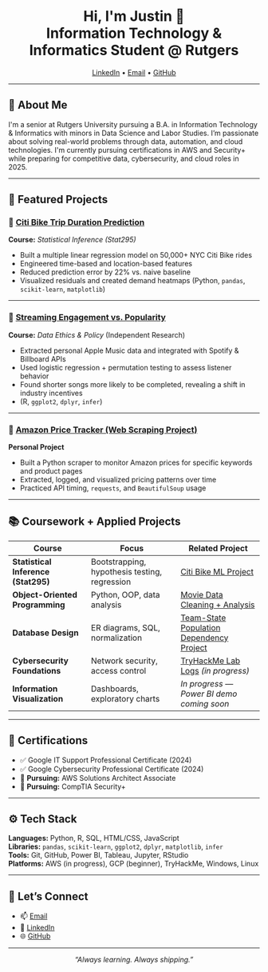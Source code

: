 <h1 align="center">Hi, I'm Justin 👋<br/>Information Technology & Informatics Student @ Rutgers</h1>

<p align="center">
  <a href="https://www.linkedin.com/in/-justinmcdonald/">LinkedIn</a> •
  <a href="mailto:justmcdonald03@gmail.com">Email</a> •
  <a href="https://github.com/justmcdonald03">GitHub</a>
</p>

---

## 💼 About Me

I'm a senior at Rutgers University pursuing a B.A. in Information Technology & Informatics with minors in Data Science and Labor Studies. I’m passionate about solving real-world problems through data, automation, and cloud technologies. I'm currently pursuing certifications in AWS and Security+ while preparing for competitive data, cybersecurity, and cloud roles in 2025.

---

## 🚀 Featured Projects

### 📍 [Citi Bike Trip Duration Prediction](https://github.com/justmcdonald03/citi-bike-prediction)
**Course:** *Statistical Inference (Stat295)*  
- Built a multiple linear regression model on 50,000+ NYC Citi Bike rides  
- Engineered time-based and location-based features  
- Reduced prediction error by 22% vs. naive baseline  
- Visualized residuals and created demand heatmaps (Python, `pandas`, `scikit-learn`, `matplotlib`)

---

### 🎵 [Streaming Engagement vs. Popularity](https://github.com/justmcdonald03/apple-music-analysis)
**Course:** *Data Ethics & Policy* (Independent Research)  
- Extracted personal Apple Music data and integrated with Spotify & Billboard APIs  
- Used logistic regression + permutation testing to assess listener behavior  
- Found shorter songs more likely to be completed, revealing a shift in industry incentives  
- (R, `ggplot2`, `dplyr`, `infer`)

---

### 🛒 [Amazon Price Tracker (Web Scraping Project)](https://github.com/justmcdonald03/amazon-scraper)
**Personal Project**  
- Built a Python scraper to monitor Amazon prices for specific keywords and product pages  
- Extracted, logged, and visualized pricing patterns over time  
- Practiced API timing, `requests`, and `BeautifulSoup` usage

---

## 📚 Coursework + Applied Projects

| Course | Focus | Related Project |
|--------|-------|-----------------|
| **Statistical Inference (Stat295)** | Bootstrapping, hypothesis testing, regression | [Citi Bike ML Project](https://github.com/justmcdonald03/citi-bike-prediction) |
| **Object-Oriented Programming** | Python, OOP, data analysis | [Movie Data Cleaning + Analysis](https://github.com/justmcdonald03/movie-data-cleaning) |
| **Database Design** | ER diagrams, SQL, normalization | [Team-State Population Dependency Project](https://github.com/justmcdonald03/team-state-db) |
| **Cybersecurity Foundations** | Network security, access control | [TryHackMe Lab Logs](https://github.com/justmcdonald03/thm-labs) *(in progress)* |
| **Information Visualization** | Dashboards, exploratory charts | *In progress — Power BI demo coming soon* |

---

## 📜 Certifications

- ✅ Google IT Support Professional Certificate (2024)  
- ✅ Google Cybersecurity Professional Certificate (2024)  
- 🔄 **Pursuing:** AWS Solutions Architect Associate  
- 🔄 **Pursuing:** CompTIA Security+

---

## ⚙️ Tech Stack

**Languages:** Python, R, SQL, HTML/CSS, JavaScript  
**Libraries:** `pandas`, `scikit-learn`, `ggplot2`, `dplyr`, `matplotlib`, `infer`  
**Tools:** Git, GitHub, Power BI, Tableau, Jupyter, RStudio  
**Platforms:** AWS (in progress), GCP (beginner), TryHackMe, Windows, Linux

---

## 🤝 Let’s Connect

- 📫 [Email](mailto:justmcdonald03@gmail.com)  
- 💼 [LinkedIn](https://www.linkedin.com/in/-justinmcdonald/)  
- 🌐 [GitHub](https://github.com/justmcdonald03)

---

<p align="center"><i>“Always learning. Always shipping.”</i></p>
